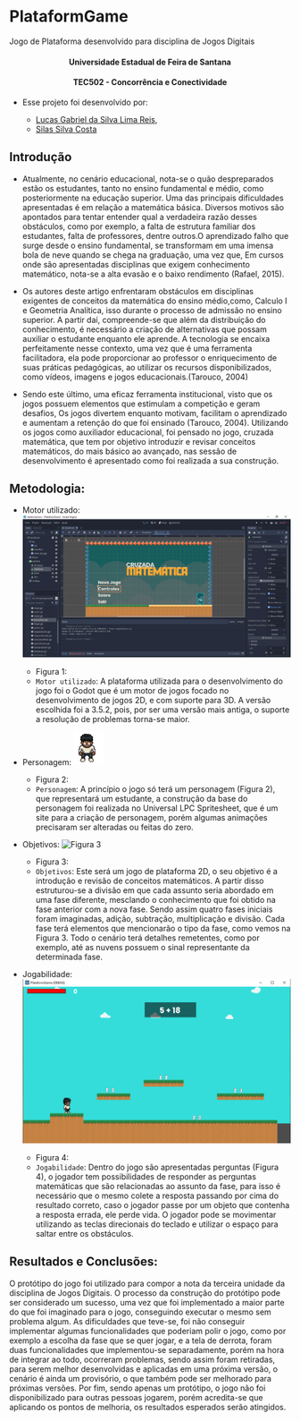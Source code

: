 # PlataformGame
Jogo de Plataforma desenvolvido para disciplina de Jogos Digitais

<p align="center">

<h4 align="center" > Universidade Estadual de Feira de Santana </h4>
<h4 align="center" >  TEC502 - Concorrência e Conectividade  </h4>
</p>


- Esse projeto foi desenvolvido por: 
    
  	- [Lucas Gabriel da Silva Lima Reis](https://github.com/lucasxgb), 
	- [Silas Silva Costa](https://github.com/silas-silva)


## Introdução

- Atualmente, no cenário educacional, nota-se o quão despreparados estão os estudantes, tanto no ensino fundamental e médio, como posteriormente na educação superior. Uma das principais dificuldades apresentadas é em relação a matemática básica. Diversos motivos são apontados para tentar entender qual a verdadeira razão desses obstáculos, como por exemplo, a falta de estrutura familiar dos estudantes, falta de professores, dentre outros.O aprendizado falho que surge desde o ensino fundamental, se transformam em uma imensa bola de neve quando se chega na graduação, uma vez que, Em cursos onde são apresentadas disciplinas que exigem conhecimento matemático, nota-se a alta evasão e o baixo rendimento (Rafael, 2015).

- Os autores deste artigo enfrentaram obstáculos em disciplinas exigentes de conceitos da matemática do ensino médio,como, Calculo I e Geometria Analítica, isso durante o processo de admissão no ensino superior. A partir daí, compreende-se que além da distribuição do conhecimento, é necessário a criação de alternativas que possam auxiliar o estudante enquanto ele aprende. A tecnologia se encaixa perfeitamente nesse contexto, uma vez que é uma ferramenta facilitadora, ela pode proporcionar ao professor o enriquecimento de suas práticas pedagógicas, ao utilizar os recursos disponibilizados, como vídeos, imagens e jogos educacionais.(Tarouco, 2004)

- Sendo este último, uma eficaz ferramenta institucional, visto que os jogos possuem elementos que estimulam a competição e geram desafios, Os jogos divertem enquanto motivam, facilitam o aprendizado e aumentam a retenção do que foi ensinado (Tarouco, 2004). Utilizando os jogos como auxiliador educacional, foi pensado no jogo, cruzada matemática, que tem por objetivo introduzir e revisar conceitos matemáticos, do mais básico ao avançado, nas sessão de desenvolvimento é apresentado como foi realizada a sua construção.



## Metodologia:


- Motor utilizado:
	![Motor utilizado](https://github.com/lucasxgb/PlataformGame/blob/main/imagens/Tela%20Inicial.PNG?raw=true)
	- Figura 1:
	- `Motor utilizado`: A plataforma utilizada para o desenvolvimento do jogo foi o Godot que é um motor de jogos focado no desenvolvimento de jogos 2D, e com suporte para 3D. A versão escolhida foi a 3.5.2, pois, por ser uma versão mais antiga, o suporte a resolução de problemas torna-se maior.

- Personagem:
	![Personagem](https://github.com/lucasxgb/PlataformGame/blob/main/imagens/pp.png)
	- Figura 2:
	- `Personagem`: A princípio o jogo só terá um personagem (Figura 2), que representará um estudante, a construção da base do personagem foi realizada no Universal LPC Spritesheet, que é um site para a criação de personagem, porém algumas animações precisaram ser alteradas ou feitas do zero.

- Objetivos:
	![Figura 3](https://github.com/lucasxgb/PlataformGame/blob/main/imagens/pe%C3%A7as.png)
	- Figura 3:
	- `Objetivos`: Este será um jogo de plataforma 2D, o seu objetivo é a introdução e revisão de conceitos matemáticos. A partir disso estruturou-se a divisão em que cada assunto seria abordado em uma fase diferente, mesclando o conhecimento que foi obtido na fase anterior com a nova fase. Sendo assim quatro fases iniciais foram imaginadas, adição, subtração, multiplicação e divisão. Cada fase terá elementos que mencionarão o tipo da fase, como vemos na Figura 3. Todo o cenário terá detalhes remetentes, como por exemplo, até as nuvens possuem o sinal representante da determinada fase.

- Jogabilidade:
	![Figura 4](https://github.com/lucasxgb/PlataformGame/blob/main/imagens/faseUm.PNG)
	- Figura 4:
	- `Jogabilidade`: Dentro do jogo são apresentadas perguntas (Figura 4), o jogador tem possibilidades de responder as perguntas matemáticas que são relacionadas ao assunto da fase, para isso é necessário que o mesmo colete a resposta passando por cima do resultado correto, caso o jogador passe por um objeto que contenha a resposta errada, ele perde vida. O jogador pode se movimentar utilizando as teclas direcionais do teclado e utilizar o espaço para saltar entre os obstáculos.




## Resultados e Conclusões:
O protótipo do jogo foi utilizado para compor a nota da terceira unidade da disciplina de Jogos Digitais. O processo da construção do protótipo pode ser considerado um sucesso, uma vez que foi implementado a maior parte do que foi imaginado para o jogo, conseguindo executar o mesmo sem problema algum.
As dificuldades que teve-se, foi não conseguir implementar algumas funcionalidades que poderiam polir o jogo, como por exemplo a escolha da fase que se quer jogar, e a tela de derrota, foram duas funcionalidades que implementou-se separadamente, porém na hora de integrar ao todo, ocorreram problemas, sendo assim foram retiradas, para serem melhor desenvolvidas e aplicadas em uma próxima versão, o cenário é ainda um provisório, o que também pode ser melhorado para próximas versões.
Por fim, sendo apenas um protótipo, o jogo não foi disponibilizado para outras pessoas jogarem, porém acredita-se que aplicando os pontos de melhoria, os resultados esperados serão atingidos.

